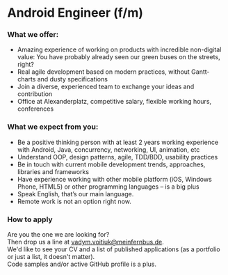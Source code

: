 # Android Engineer (f/m)

### What we offer:

- Amazing experience of working on products with incredible non-digital value: You have probably already seen our green buses on the streets, right?
- Real agile development based on modern practices, without Gantt-charts and dusty specifications
- Join a diverse, experienced team to exchange your ideas and contribution
- Office at Alexanderplatz, competitive salary, flexible working hours, conferences

### What we expect from you:

- Be a positive thinking person with at least 2 years working experience with Android, Java, concurrency, networking, UI, animation, etc
- Understand OOP, design patterns, agile, TDD/BDD, usability practices
- Be in touch with current mobile development trends, approaches, libraries and frameworks
- Have experience working with other mobile platform (iOS, Windows Phone, HTML5) or other programming languages – is a big plus
- Speak English, that’s our main language.
- Remote work is not an option right now.

### How to apply

Are you the one we are looking for?   
Then drop us a line at <vadym.voitiuk@meinfernbus.de>.   
We'd like to see your CV and a list of published applications (as a portfolio or just a list, it doesn't matter).   
Code samples and/or active GitHub profile is a plus.
